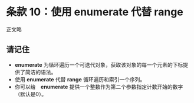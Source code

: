 # 条款 10：使用 enumerate 代替 range

正文略


## 请记住

+ **enumerate** 为循环遍历一个可迭代对象，获取该对象的每一个元素的下标提供了简洁的语法。
+ 使用 **enumerate** 代替 **range** 循环遍历和索引一个序列。
+ 你可以给　**enumerate** 提供一个整数作为第二个参数指定计数开始的数字（默认是0）。
